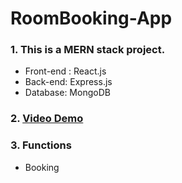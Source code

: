 # RoomBooking-App
### 1. This is a MERN stack project. 
* Front-end : React.js
* Back-end: Express.js
* Database: MongoDB
### 2. [Video Demo](https://www.youtube.com/shorts/Fotr1I2RghQ)
### 3. Functions
* Booking 
